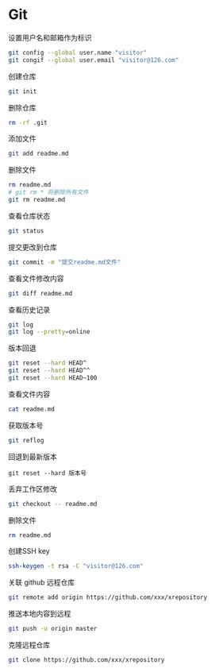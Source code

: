 # Git

设置用户名和邮箱作为标识

```bash
git config --global user.name "visitor"
git congif --global user.email "visitor@126.com"
```

创建仓库

```bash
git init
```

删除仓库

```bash
rm -rf .git
```

添加文件

```bash
git add readme.md
```

删除文件

```bash
rm readme.md
# git rm * 将删除所有文件
git rm readme.md
```

查看仓库状态

```bash
git status
```

提交更改到仓库

```bash
git commit -m "提交readme.md文件"
```

查看文件修改内容

```bash
git diff readme.md
```

查看历史记录

```bash
git log
git log --pretty=online
```

版本回退

```bash
git reset --hard HEAD^
git reset --hard HEAD^^
git reset --hard HEAD~100
```

查看文件内容

```bash
cat readme.md
```

获取版本号

```bash
git reflog
```

回退到最新版本

```hash
git reset --hard 版本号
```

丢弃工作区修改

```bash
git checkout -- readme.md
```

删除文件

```bash
rm readme.md
```

创建SSH key

```bash
ssh-keygen -t rsa -C "visitor@126.com"
```

关联 github 远程仓库

```bash
git remote add origin https://github.com/xxx/xrepository
```

推送本地内容到远程

```bash
git push -u origin master
```

克隆远程仓库

```bash
git clone https://github.com/xxx/xrepository
```

